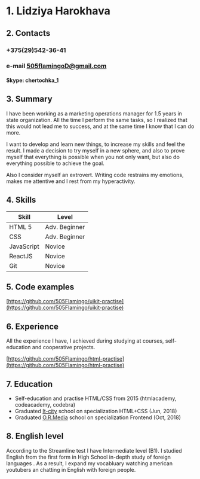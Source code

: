 # 1. Lidziya Harokhava

## 2. Contacts

### +375(29)542-36-41

### e-mail 505flamingoD@gmail.com

#### Skype: chertochka_1

## 3. Summary

I have been working as a marketing operations manager for 1.5 years in state organization. All the time I perform the same tasks, so I realized that this would not lead me to success, and at the same time I know that I can do more.

I want to develop and learn new things, to increase my skills and feel the result. I made a decision to try myself in a new sphere, and also to prove myself that everything is possible when you not only want, but also do everything possible to achieve the goal.

Also I consider myself an extrovert. Writing code restrains my emotions, makes me attentive and I rest from my hyperactivity.

## 4. Skills

Skill  | Level
------------- | -------------
HTML 5  | Adv. Beginner
CSS  | Adv. Beginner
JavaScript  | Novice
ReactJS  | Novice
Git  | Novice

## 5. Сode examples

[https://github.com/505Flamingo/uikit-practise](https://github.com/505Flamingo/uikit-practise)

## 6. Experience

All the experience I have, I achieved during studying at courses, self-education and cooperative projects.

[https://github.com/505Flamingo/html-practise](https://github.com/505Flamingo/html-practise)

## 7. Education

- Self-education and practise HTML/CSS from 2015 (htmlacademy, codeacademy, codebra)
- Graduated [It-city](https://itcity.by/) school on specialization HTML+CSS (Jun, 2018)
- Graduated [O.R.Media](http://ormedia.by/#/frontEnd) school on specialization Frontend (Oct, 2018)

## 8. English level
According to the Streamline test I have Intermediate level (B1). I studied English from the first form in High School in-depth study of foreign languages . Аs a result, I expand my vocabluary watching american youtubers an chatting in English with foreign people.

